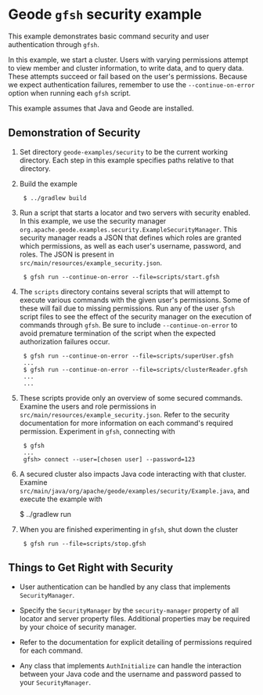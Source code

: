 <!--
Licensed to the Apache Software Foundation (ASF) under one or more
contributor license agreements.  See the NOTICE file distributed with
this work for additional information regarding copyright ownership.
The ASF licenses this file to You under the Apache License, Version 2.0
(the "License"); you may not use this file except in compliance with
the License.  You may obtain a copy of the License at

     http://www.apache.org/licenses/LICENSE-2.0

Unless required by applicable law or agreed to in writing, software
distributed under the License is distributed on an "AS IS" BASIS,
WITHOUT WARRANTIES OR CONDITIONS OF ANY KIND, either express or implied.
See the License for the specific language governing permissions and
limitations under the License.
-->

# Geode `gfsh` security example

This example demonstrates basic command security and user authentication
through `gfsh`.

In this example, we start a cluster.  Users with varying permissions attempt to
view member and cluster information, to write data, and to query data.  These
attempts succeed or fail based on the user's permissions.  Because we expect authentication failures,
remember to use the `--continue-on-error` option when running each `gfsh` script.

This example assumes that Java and Geode are installed.

## Demonstration of Security
1. Set directory ```geode-examples/security``` to be the current working directory.
Each step in this example specifies paths relative to that directory.

2. Build the example

        $ ../gradlew build

3. Run a script that starts a locator and two servers with security enabled.
In this example, we use the security manager `org.apache.geode.examples.security.ExampleSecurityManager`.
This security manager reads a JSON that defines which roles are granted which permissions,
 as well as each user's username, password, and roles.
The JSON is present in `src/main/resources/example_security.json`.

        $ gfsh run --continue-on-error --file=scripts/start.gfsh 

4. The `scripts` directory contains several scripts that will attempt to execute various commands
 with the given user's permissions.
Some of these will fail due to missing permissions.
Run any of the user `gfsh` script files to see the effect of the security manager on the execution
 of commands through `gfsh`.
Be sure to include `--continue-on-error` to avoid premature termination of the script when the
 expected authorization failures occur.

        $ gfsh run --continue-on-error --file=scripts/superUser.gfsh
        ...
        $ gfsh run --continue-on-error --file=scripts/clusterReader.gfsh
        ...
        ...

5. These scripts provide only an overview of some secured commands.
Examine the users and role permissions in `src/main/resources/example_security.json`.
Refer to the security documentation for more information on each command's required permission.
Experiment in `gfsh`, connecting with

        $ gfsh
        ...
        gfsh> connect --user=[chosen user] --password=123

6. A secured cluster also impacts Java code interacting with that cluster.
Examine `src/main/java/org/apache/geode/examples/security/Example.java`, and execute the example with

      $ ../gradlew run

7. When you are finished experimenting in `gfsh`, shut down the cluster

        $ gfsh run --file=scripts/stop.gfsh

## Things to Get Right with Security

- User authentication can be handled by any class that implements `SecurityManager`.

- Specify the `SecurityManager` by the `security-manager` property of all locator and server
property files.  Additional properties may be required by your choice of security manager.

- Refer to the documentation for explicit detailing of permissions required for each command.

- Any class that implements `AuthInitialize` can handle the interaction between your Java code and
 the username and password passed to your `SecurityManager`.
